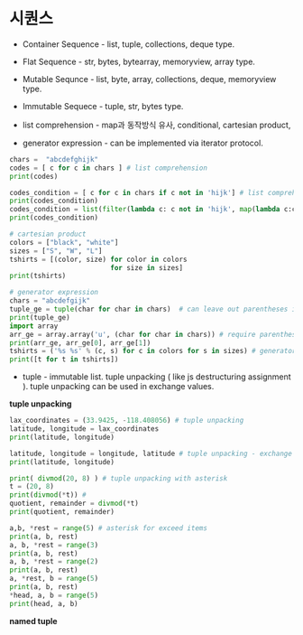 # 시퀀스

- Container Sequence - list, tuple, collections, deque type.
- Flat Sequence - str, bytes, bytearray, memoryview, array type.

- Mutable Sequnce - list, byte, array, collections, deque, memoryview type.
- Immutable Sequece - tuple, str, bytes type.

- list comprehension - map과 동작방식 유사, conditional, cartesian product,
- generator expression - can be implemented via iterator protocol.

```py
chars =  "abcdefghijk"
codes = [ c for c in chars ] # list comprehension
print(codes)

codes_condition = [ c for c in chars if c not in 'hijk'] # list comprehension with condition
print(codes_condition)
codes_condition = list(filter(lambda c: c not in 'hijk', map(lambda c:c , codes))) # map and filter(condition)
print(codes_condition)

# cartesian product
colors = ["black", "white"]
sizes = ["S", "W", "L"]
tshirts = [(color, size) for color in colors
                         for size in sizes]
print(tshirts)

# generator expression
chars = "abcdefgijk"
tuple_ge = tuple(char for char in chars)  # can leave out parentheses if function require one params
print(tuple_ge)
import array
arr_ge = array.array('u', (char for char in chars)) # require parentheses
print(arr_ge, arr_ge[0], arr_ge[1])
tshirts = ('%s %s' % (c, s) for c in colors for s in sizes) # generator expression
print([t for t in tshirts])
```

- tuple - immutable list. tuple unpacking ( like js destructuring assignment ). tuple unpacking can be used in exchange values.

**tuple unpacking**

```py
lax_coordinates = (33.9425, -118.408056) # tuple unpacking
latitude, longitude = lax_coordinates
print(latitude, longitude)

latitude, longitude = longitude, latitude # tuple unpacking - exchange value -_- ;;;!!!
print(latitude, longitude)

print( divmod(20, 8) ) # tuple unpacking with asterisk
t = (20, 8)
print(divmod(*t)) #
quotient, remainder = divmod(*t)
print(quotient, remainder)

a,b, *rest = range(5) # asterisk for exceed items
print(a, b, rest)
a, b, *rest = range(3)
print(a, b, rest)
a, b, *rest = range(2)
print(a, b, rest)
a, *rest, b = range(5)
print(a, b, rest)
*head, a, b = range(5)
print(head, a, b)
```

**named tuple**

```py

```
